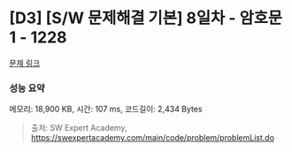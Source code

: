 # [D3] [S/W 문제해결 기본] 8일차 - 암호문1 - 1228 

[문제 링크](https://swexpertacademy.com/main/code/problem/problemDetail.do?contestProbId=AV14w-rKAHACFAYD) 

### 성능 요약

메모리: 18,900 KB, 시간: 107 ms, 코드길이: 2,434 Bytes



> 출처: SW Expert Academy, https://swexpertacademy.com/main/code/problem/problemList.do